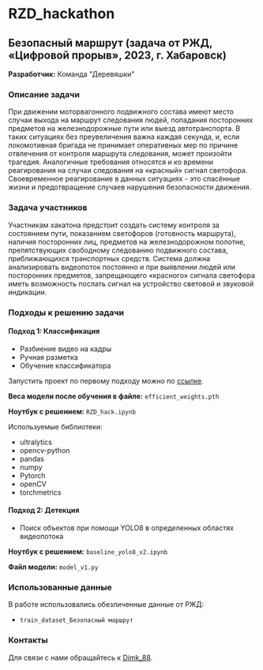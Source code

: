 # RZD_hackathon
## Безопасный маршрут (задача от РЖД, «Цифровой прорыв», 2023, г. Хабаровск)

**Разработчик:** Команда "Деревяшки"

### Описание задачи
При движении моторвагонного подвижного состава имеют место случаи выхода на маршрут следования людей, попадания посторонних предметов на железнодорожные пути или выезд автотранспорта. В таких ситуациях без преувеличения важна каждая секунда, и, если локомотивная бригада не принимает оперативных мер по причине отвлечения от контроля маршрута следования, может произойти трагедия. Аналогичные требования относятся и ко времени реагирования на случаи следования на «красный» сигнал светофора. Своевременное реагирование в данных ситуациях - это спасённые жизни и предотвращение случаев нарушения безопасности движения. 

### Задача участников
Участникам хакатона предстоит создать систему контроля за состоянием пути, показанием светофоров (готовность маршрута), наличия посторонних лиц, предметов на железнодорожном полотне, препятствующих свободному следованию подвижного состава, приближающихся транспортных средств. Система должна анализировать видеопоток постоянно и при выявлении людей или посторонних предметов, запрещающего «красного» сигнала светофора иметь возможность послать сигнал на устройство световой и звуковой индикации.

### Подходы к решению задачи

#### Подход 1: Классификация
- Разбиение видео на кадры
- Ручная разметка
- Обучение классификатора

Запустить проект по первому подходу можно по [ссылке](https://colab.research.google.com/drive/11ooC0uXf1_rgXTmYHThdsqpOs1uUFwu7?usp=sharing).

**Веса модели после обучения в файле:** `efficient_weights.pth`

**Ноутбук с решением:** `RZD_hack.ipynb`

Используемые библиотеки:
- ultralytics
- opencv-python
- pandas
- numpy
- Pytorch
- openCV
- torchmetrics

#### Подход 2: Детекция
- Поиск объектов при помощи YOLO8 в определенных областях видеопотока

**Ноутбук с решением:** `baseline_yolo8_v2.ipynb`

**Файл модели:** `model_v1.py`

### Использованные данные
В работе использовались обезличенные данные от РЖД:
- `train_dataset_Безопасный маршрут`

### Контакты
Для связи с нами обращайтесь к [Dimk_88](https://t.me/Dimk_88).
